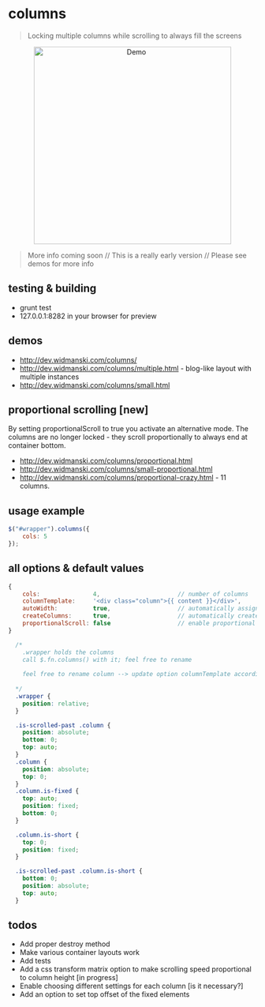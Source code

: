 # columns

> Locking multiple columns while scrolling to always fill the screens

<p align="center"><img style="max-width: 100%" height="400" src="http://dev.widmanski.com/columns/cols-demo.gif?v3" alt="Demo"></p>

> More info coming soon // This is a really early version // Please see demos for more info

## testing & building
- grunt test  
- 127.0.0.1:8282 in your browser for preview

## demos
- http://dev.widmanski.com/columns/
- http://dev.widmanski.com/columns/multiple.html - blog-like layout with multiple instances
- http://dev.widmanski.com/columns/small.html


## proportional scrolling [new]

By setting proportionalScroll to true you activate an alternative mode. The columns are no longer locked - they scroll proportionally to always end at container bottom.

- http://dev.widmanski.com/columns/proportional.html
- http://dev.widmanski.com/columns/small-proportional.html
- http://dev.widmanski.com/columns/proportional-crazy.html - 11 columns.

## usage example
``` js
$("#wrapper").columns({
    cols: 5
});
```

## all options & default values
``` js
{
    cols:               4,                      // number of columns
    columnTemplate:     '<div class="column">{{ content }}</div>',
    autoWidth:          true,                   // automatically assign the column width
    createColumns:      true,                   // automatically create columns?
    proportionalScroll: false                   // enable proportional scroll mode
}
```

``` css
  /* 
    .wrapper holds the columns 
    call $.fn.columns() with it; feel free to rename 
    
    feel free to rename column --> update option columnTemplate accordingly [only in case of automatically creating columns]
    
  */
  .wrapper {
    position: relative;
  }

  .is-scrolled-past .column {
    position: absolute;
    bottom: 0;
    top: auto;
  }
  .column {
    position: absolute;
    top: 0;
  }
  .column.is-fixed {
    top: auto;
    position: fixed;
    bottom: 0;
  }

  .column.is-short {
    top: 0;
    position: fixed;
  }

  .is-scrolled-past .column.is-short {
    bottom: 0;
    position: absolute;
    top: auto;
  }
```

## todos

- Add proper destroy method
- Make various container layouts work
- Add tests
- Add a css transform matrix option to make scrolling speed proportional to column height [in progress]
- Enable choosing different settings for each column [is it necessary?]
- Add an option to set top offset of the fixed elements